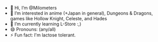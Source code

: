 - 👋 Hi, I’m @Milometers
- 👀 I’m interested in anime (+Japan in general), Dungeons & Dragons, games like Hollow Knight, Celeste, and Hades
- 🌱 I’m currently learning L-Store :,)
- 😄 Pronouns: (any/all)
- ⚡ Fun fact: I'm lactose tolerant.

<!---
Milometers/Milometers is a ✨ special ✨ repository because its `README.md` (this file) appears on your GitHub profile.
You can click the Preview link to take a look at your changes.
--->
